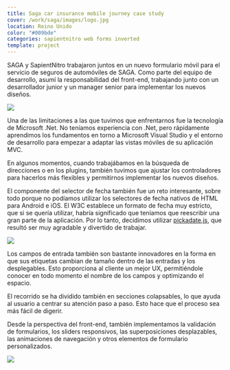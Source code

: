 ```yaml
---
title: Saga car insurance mobile journey case study
cover: /work/saga/images/logo.jpg
location: Reino Unido
color: "#009bde"
categories: sapientnitro web forms inverted
template: project
---
```


SAGA y SapientNitro trabajaron juntos en un nuevo formulario móvil para el servicio de seguros de automóviles de SAGA. Como parte del equipo de desarrollo, asumí la responsabilidad del front-end, trabajando junto con un desarrollador junior y un manager senior para implementar los nuevos diseños.

![](/work/saga/images/0.png)

Una de las limitaciones a las que tuvimos que enfrentarnos fue la tecnología de Microsoft .Net. No teníamos experiencia con .Net, pero rápidamente aprendimos los fundamentos en torno a Microsoft Visual Studio y el entorno de desarrollo para empezar a adaptar las vistas móviles de su aplicación MVC.

En algunos momentos, cuando trabajábamos en la búsqueda de direcciones o en los plugins, también tuvimos que ajustar los controladores para hacerlos más flexibles y permitirnos implementar los nuevos diseños.

El componente del selector de fecha también fue un reto interesante, sobre todo porque no podíamos utilizar los selectores de fecha nativos de HTML para Android e iOS. El W3C establece un formato de fecha muy estricto, que si se quería utilizar, habría significado que teníamos que reescribir una gran parte de la aplicación. Por lo tanto, decidimos utilizar [pickadate.js](http://amsul.ca/pickadate.js/), que resultó ser muy agradable y divertido de trabajar.

![](/work/saga/images/1.png)

Los campos de entrada también son bastante innovadores en la forma en que sus etiquetas cambian de tamaño dentro de las entradas y los desplegables. Esto proporciona al cliente un mejor UX, permitiéndole conocer en todo momento el nombre de los campos y optimizando el espacio.

El recorrido se ha dividido también en secciones colapsables, lo que ayuda al usuario a centrar su atención paso a paso. Esto hace que el proceso sea más fácil de digerir.

Desde la perspectiva del front-end, también implementamos la validación de formularios, los sliders responsivos, las superposiciones desplazables, las animaciones de navegación y otros elementos de formulario personalizados.

![](/work/saga/images/2.jpg)
